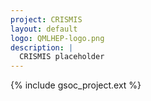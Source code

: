 ```yaml
---
project: CRISMIS
layout: default
logo: QMLHEP-logo.png
description: |
  CRISMIS placeholder
---
```


{% include gsoc_project.ext %}
